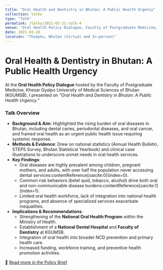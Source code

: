 ```yaml
---
title: "Oral Health and Dentistry in Bhutan: A Public Health Urgency"
collection: talks
type: "Talk"
permalink: /talks/2021-03-21-talk-4
venue: "Oral Health Policy Dialogue, Faculty of Postgraduate Medicine, Khesar Gyalpo University of Medical Sciences of Bhutan"
date: 2021-03-20
location: "Thimphu, Bhutan (Virtual and In-person)"
---
```


# Oral Health & Dentistry in Bhutan: A Public Health Urgency  

At the **Oral Health Policy Dialogue** hosted by the Faculty of Postgraduate Medicine, Khesar Gyalpo University of Medical Sciences of Bhutan (KGUMSB), I presented on *“Oral Health and Dentistry in Bhutan: A Public Health Urgency.”*  

### Talk Overview  
- **Background & Aim**: Highlighted the rising burden of oral diseases in Bhutan, including dental caries, periodontal diseases, and oral cancer, and framed oral health as an urgent public health issue requiring systemic response.  
- **Methods & Evidence**: Drew on national statistics (Annual Health Bulletin, STEPS Survey, Bhutan Statistical Yearbook) and clinical case illustrations to underscore unmet needs in oral health services.  
- **Key Findings**:  
  - Oral diseases are highly prevalent among children, pregnant mothers, and adults, with over half the population never accessing dental services:contentReference[oaicite:0]{index=0}.  
  - Common risk behaviors (betel quid, tobacco, alcohol) drive both oral and non-communicable disease burdens:contentReference[oaicite:1]{index=1}.  
  - Limited oral health workforce, lack of integration into national health programs, and absence of specialized services exacerbate inequalities.  
- **Implications & Recommendations**:  
  - Strengthening of the **National Oral Health Program** within the Ministry of Health.  
  - Establishment of a **National Dental Hospital** and **Faculty of Dentistry** at KGUMSB.  
  - Integration of oral health into broader NCD prevention and primary health care.  
  - Increased funding, workforce training, and preventive health promotion activities.  

📖 [Read more in the Policy Brief](https://bhj.com.bt/index.php/bhj/article/view/186)  
